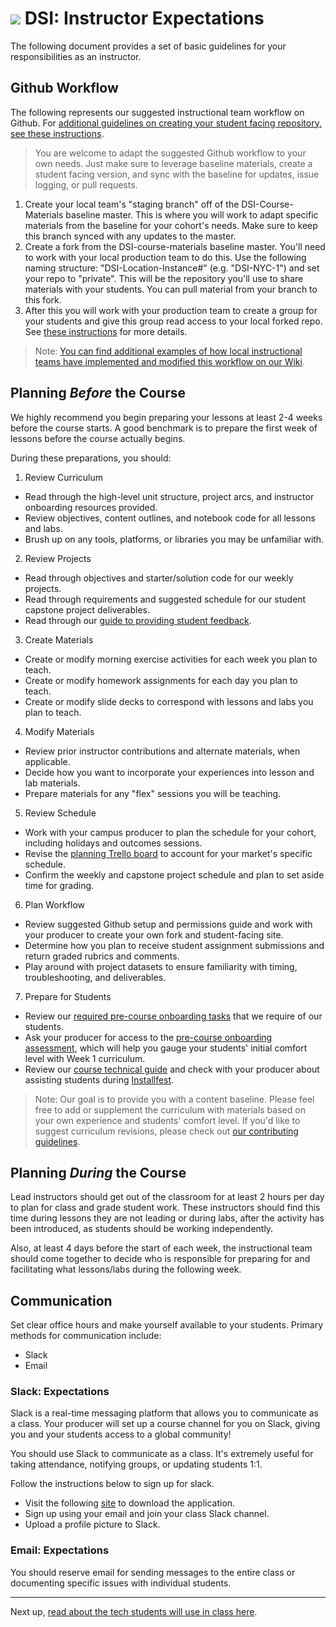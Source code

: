 # ![](https://ga-dash.s3.amazonaws.com/production/assets/logo-9f88ae6c9c3871690e33280fcf557f33.png) DSI: Instructor Expectations

The following document provides a set of basic guidelines for your responsibilities as an instructor.

## Github Workflow

The following represents our suggested instructional team workflow on Github. For [additional guidelines on creating your student facing repository, see these instructions](../../resources/guidelines/github-repo-instance-guide.md).

> You are welcome to adapt the suggested Github workflow to your own needs. Just make sure to leverage baseline materials, create a student facing version, and sync with the baseline for updates, issue logging, or pull requests.

1. Create your local team's "staging branch" off of the DSI-Course-Materials baseline master. This is where you will work to adapt specific materials from the baseline for your cohort's needs. Make sure to keep this branch synced with any updates to the master.
2. Create a fork from the DSI-course-materials baseline master. You'll need to work with your local production team to do this. Use the following naming structure: "DSI-Location-Instance#" (e.g. "DSI-NYC-1") and set your repo to "private". This will be the repository you'll use to share materials with your students. You can pull material from your branch to this fork.
3. After this you will work with your production team to create a group for your students and give this group read access to your local forked repo. See [these instructions](../../resources/guidelines/github-repo-instance-guide.md) for more details.

> Note: [You can find additional examples of how local instructional teams have implemented and modified this workflow on our Wiki](https://github.com/generalassembly-studio/dsi-course-materials/wiki/Github---Instructor-Workflow).

## Planning *Before* the Course

We highly recommend you begin preparing your lessons at least 2-4 weeks before the course starts. A good benchmark is to prepare the first week of lessons before the course actually begins.

During these preparations, you should:

1. Review Curriculum
  - Read through the high-level unit structure, project arcs, and instructor onboarding resources provided.
  - Review objectives, content outlines, and notebook code for all lessons and labs.
  - Brush up on any tools, platforms, or libraries you may be unfamiliar with.

2. Review Projects
  - Read through objectives and starter/solution code for our weekly projects.
  - Read through requirements and suggested schedule for our student capstone project deliverables.
  - Read through our [guide to providing student feedback](../03-projects/project-feedback.md).

3. Create Materials
  - Create or modify morning exercise activities for each week you plan to teach.
  - Create or modify homework assignments for each day you plan to teach.
  - Create or modify slide decks to correspond with lessons and labs you plan to teach.
  
4. Modify Materials
 - Review prior instructor contributions and alternate materials, when applicable. 
 - Decide how you want to incorporate your experiences into lesson and lab materials.
 - Prepare materials for any "flex" sessions you will be teaching.

5. Review Schedule 
  - Work with your campus producer to plan the schedule for your cohort, including holidays and outcomes sessions.
  - Revise the [planning Trello board](https://trello.com/b/63gtwOro) to account for your market's specific schedule. 
  - Confirm the weekly and capstone project schedule and plan to set aside time for grading.

6. Plan Workflow
  - Review suggested Github setup and permissions guide and work with your producer to create your own fork and student-facing site.
  - Determine how you plan to receive student assignment submissions and return graded rubrics and comments.
  - Play around with project datasets to ensure familiarity with timing, troubleshooting, and deliverables.

7. Prepare for Students
  - Review our [required pre-course onboarding tasks](../02-student-onboarding/readme.md) that we require of our students.
  - Ask your producer for access to the [pre-course onboarding assessment](https://mobilega.typeform.com/to/SOC7S7), which will help you gauge your students' initial comfort level with Week 1 curriculum.
  - Review our [course technical guide](06-tech-guide.md) and check with your producer about assisting students during [Installfest](../02-student-onboarding/installfest-lesson/).

> Note: Our goal is to provide you with a content baseline. Please feel free to add or supplement the curriculum with materials based on your own experience and students' comfort level. If you'd like to suggest curriculum revisions, please check out [our contributing guidelines](../../contributing.md).

## Planning *During* the Course

Lead instructors should get out of the classroom for at least 2 hours per day to plan for class and grade student work.  These instructors should find this time during lessons they are not leading or during labs, after the activity has been introduced, as students should be working independently. 

Also, at least 4 days before the start of each week, the instructional team should come together to decide who is responsible for preparing for and facilitating what lessons/labs during the following week.


## Communication

Set clear office hours and make yourself available to your students. Primary methods for communication include:
- Slack
- Email

### Slack: Expectations

Slack is a real-time messaging platform that allows you to communicate as a class. Your producer will set up a course channel for you on Slack, giving you and your students access to a global community!

You should use Slack to communicate as a class. It's extremely useful for taking attendance, notifying groups, or updating students 1:1.

Follow the instructions below to sign up for slack.

* Visit the following [site](https://slack.com/downloads) to download the application.
* Sign up using your email and join your class Slack channel.
* Upload a profile picture to Slack.

### Email: Expectations

You should reserve email for sending messages to the entire class or documenting specific issues with individual students.


---

Next up, [read about the tech students will use in class here](06-tech-guide.md).
